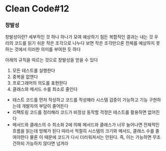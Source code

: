 # Clean Code#12

### 창발성

창발성이란? 세부적인 것 하나 하나가 모여 예상하기 힘든 복합적인 결과는 내는 것
우리의 코드를 읽기 쉬운 작은 조각으로 나누다 보면 작은 조각만으론 전체를 예상하지 못하는 것에서 이러한 의미를 부여한 듯 하다

아래의 규칙을 따르는 것으로 창발성을 얻을 수 있다

1. 모든 테스트를 실행한다
2. 중복을 없앤다
3. 프로그래머의 의도를 표현한다
4. 클래스와 메서드 수를 최소로 줄인다



- 테스트 코드를 먼저 작성하고 코드를 작성해라
  시스템 검증이 가능하고 기능 구현하는데 개발자의 부담이 줄어든다
- 리팩토링
  코드를 정리해라
  코드가 비정상 동작할 걱정은 테스트를 활용하면 없어진다
- 메서드와 클래스의 수 최소화
  2에 의해 메서드와 클래스가 너무 늘어나면 전체적인 흐름을 읽는데 방해가 된다
  따라서 적절히 시스템의 크기와 메서드, 클래스 수를 줄여야한다
  물론 이 때문에 코드가 다시 더러워져서는 안된다.
  즉, 이는 가능하면 무조건하되 가능하지 않다면 넘겨라